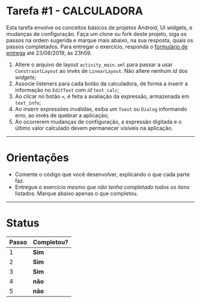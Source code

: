 # Tarefa #1 - CALCULADORA 

Esta tarefa envolve os conceitos básicos de projetos Android, UI widgets, e mudanças de configuração. 
Faça um clone ou fork deste projeto, siga os passos na ordem sugerida e marque mais abaixo, na sua resposta, quais os passos completados. 
Para entregar o exercício, responda o [formulário de entrega](https://forms.gle/xqVK5c7jkyPQmywm9) até 23/08/2019, às 23h59.

  1. Altere o arquivo de layout `activity_main.xml` para passar a usar `ConstraintLayout` ao invés de `LinearLayout`. Não altere nenhum *id* dos _widgets_;
  2. Associe listeners para cada botão da calculadora, de forma a inserir a informação no `EditText` com *id* `text_calc`;
  3. Ao clicar no botão `=`, é feita a avaliação da expressão, armazenada em `text_info`;
  4. Ao inserir expressões inválidas, exiba um `Toast` ou `Dialog` informando erro, ao invés de quebrar a aplicação; 
  5. Ao ocorrerem mudanças de configuração, a expressão digitada e o último valor calculado devem permanecer visíveis na aplicação.

---

# Orientações

  - Comente o código que você desenvolver, explicando o que cada parte faz.
  - Entregue o exercício *mesmo que não tenha completado todos os itens* listados. Marque abaixo apenas o que completou.

----

# Status

| Passo | Completou? |
| ------ | ------ |
| 1 | **Sim** |
| 2 | **Sim** |
| 3 | **Sim** |
| 4 | **não** |
| 5 | **não** |